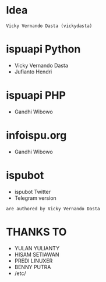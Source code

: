 # Idea 

`Vicky Vernando Dasta (vickydasta)`

# ispuapi Python

* Vicky Vernando Dasta
* Jufianto Hendri

# ispuapi PHP

* Gandhi Wibowo

# infoispu.org 

* Gandhi Wibowo

# ispubot 

* ispubot Twitter 
* Telegram version 

`are authored by Vicky Vernando Dasta`

# THANKS TO

*  YULAN YULIANTY
*  HISAM SETIAWAN
*  PREDI LINUXER
*  BENNY PUTRA
*  /etc/
